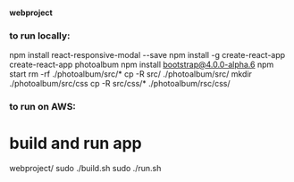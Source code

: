#### webproject

### to run locally:
npm install react-responsive-modal --save
npm install -g create-react-app
create-react-app photoalbum
npm install bootstrap@4.0.0-alpha.6
npm start
rm -rf ./photoalbum/src/*
cp -R src/ ./photoalbum/src/
mkdir ./photoalbum/src/css
cp -R src/css/* ./photoalbum/rsc/css/

### to run on AWS:
# build and run app
webproject/
sudo ./build.sh
sudo ./run.sh 

